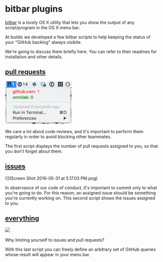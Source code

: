 # bitbar plugins

[bitbar](https://github.com/matryer/bitbar) is a lovely OS X utility that lets you show the output of any script/program in the OS X menu bar.

At buildo we developed a few bitbar scripts to help keeping the status of your "GitHub backlog" always visibile.

We're going to discuss them briefly here. You can refer to their readmes for installation and other details.

## [pull requests](https://github.com/buildo/bitbar-plugins/tree/master/pr-to-review)
![](74f2e48e-2752-11e6-97bb-e4ece9dd7d76.png)

We care a lot about code reviews, and it's important to perform them regularly in order to avoid blocking other teammates.

The first script displays the number of pull requests assigned to you, so that you don't forget about them.

## [issues](https://github.com/buildo/bitbar-plugins/tree/master/assigned-issues)
![](Screen Shot 2016-05-31 at 5.17.03 PM.png)

In observance of our code of conduct, it's important to commit only to what you're going to do. For this reason, an assigned issue should be something you're currently working on. This second script shows the issues assigned to you.

## [everything](https://github.com/francescogior/github-bitbar-counter)

![](https://camo.githubusercontent.com/9d240293a5ef5f00ec32d3d8194ee2b8fed836cb/68747470733a2f2f692e6779617a6f2e636f6d2f65313732306435396165363230623236653162346566373066323931636262622e676966)

Why limiting yourself to issues and pull requests?

With this last script you can freely define an arbitrary set of GitHub queries whose result will appear in your menu bar.
